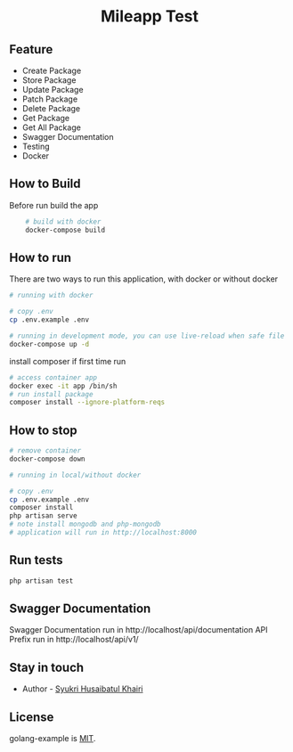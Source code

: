 <h1 align="center">Mileapp Test</h1>

## Feature

- Create Package 
- Store Package 
- Update Package 
- Patch Package 
- Delete Package 
- Get Package 
- Get All Package 
- Swagger Documentation  
- Testing  
- Docker  






## How to Build

Before run build the app

```bash
    # build with docker
    docker-compose build
```

## How to run

There are two ways to run this application, with docker or without docker

```bash
# running with docker

# copy .env
cp .env.example .env

# running in development mode, you can use live-reload when safe file
docker-compose up -d
```
install composer if first time run

```bash
# access container app
docker exec -it app /bin/sh 
# run install package 
composer install --ignore-platform-reqs
```

## How to stop

```bash
# remove container
docker-compose down
```



```bash
# running in local/without docker

# copy .env
cp .env.example .env
composer install
php artisan serve
# note install mongodb and php-mongodb
# application will run in http://localhost:8000

```

## Run tests

```bash
php artisan test
```
## Swagger Documentation 

Swagger Documentation run in http://localhost/api/documentation
API Prefix run in http://localhost/api/v1/


## Stay in touch

* Author - [Syukri Husaibatul Khairi](https://www.linkedin.com/in/syukri-husaibatul-khairi-a6297314b/)

## License

golang-example is [MIT](LICENSE).
